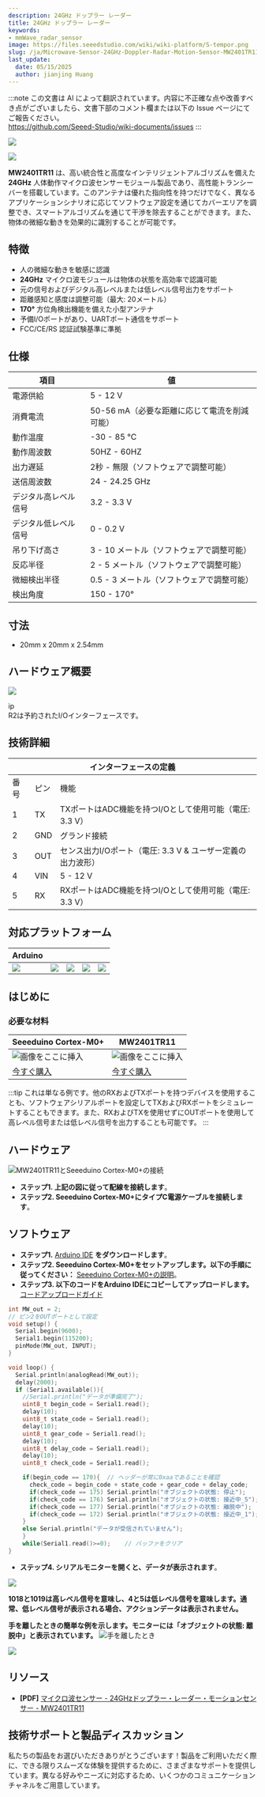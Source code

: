 ```yaml
---
description: 24GHz ドップラー レーダー
title: 24GHz ドップラー レーダー
keywords:
- mmWave_radar_sensor
image: https://files.seeedstudio.com/wiki/wiki-platform/S-tempor.png
slug: /ja/Microwave-Sensor-24GHz-Doppler-Radar-Motion-Sensor-MW2401TR11
last_update:
  date: 05/15/2025
  author: jianjing Huang
---
```

:::note
この文書は AI によって翻訳されています。内容に不正確な点や改善すべき点がございましたら、文書下部のコメント欄または以下の Issue ページにてご報告ください。  
https://github.com/Seeed-Studio/wiki-documents/issues
:::

![](https://files.seeedstudio.com/wiki/MW2401TR11/img/102110464_Preview-07.png)

<p style={{textAlign: 'center'}}><a href="https://www.seeedstudio.com/Microwave-Sensor-24GHz-Doppler-Radar-Motion-Sensor-MW2401TR11-p-4690.html" target="_blank"><img src="https://files.seeedstudio.com/wiki/Seeed-WiKi/docs/images/get_one_now.png" border="0" /></a></p>

**MW2401TR11** は、高い統合性と高度なインテリジェントアルゴリズムを備えた **24GHz** 人体動作マイクロ波センサーモジュール製品であり、高性能トランシーバーを搭載しています。このアンテナは優れた指向性を持つだけでなく、異なるアプリケーションシナリオに応じてソフトウェア設定を通じてカバーエリアを調整でき、スマートアルゴリズムを通じて干渉を除去することができます。また、物体の微細な動きを効果的に識別することが可能です。

## 特徴

- 人の微細な動きを敏感に認識
- **24GHz** マイクロ波モジュールは物体の状態を高効率で認識可能
- 元の信号およびデジタル高レベルまたは低レベル信号出力をサポート
- 距離感知と感度は調整可能（最大: 20メートル）
- **170°** 方位角検出機能を備えた小型アンテナ
- 予備I/Oポートがあり、UARTポート通信をサポート
- FCC/CE/RS 認証試験基準に準拠

## 仕様  

<table className="tg">
  <thead>
    <tr>
      <th className="tg-llyw"><span style={{fontWeight: 'bold'}}>項目</span></th>
      <th className="tg-llyw"><span style={{fontWeight: 'bold'}}>値</span></th>
    </tr>
  </thead>
  <tbody>
    <tr>
      <td className="tg-0pky">電源供給</td>
      <td className="tg-0pky"> 5 - 12 V</td>
    </tr>
    <tr>
      <td className="tg-0pky">消費電流</td>
      <td className="tg-0pky"> 50-56 mA（必要な距離に応じて電流を削減可能）</td>
    </tr>
    <tr>
      <td className="tg-0pky">動作温度</td>
      <td className="tg-0pky"> -30 - 85 °C</td>
    </tr>
    <tr>
      <td className="tg-0pky">動作周波数</td>
      <td className="tg-0pky"> 50HZ - 60HZ</td>
    </tr>
    <tr>
      <td className="tg-0pky">出力遅延</td>
      <td className="tg-0pky"> 2秒 - 無限（ソフトウェアで調整可能）</td>
    </tr>
    <tr>
      <td className="tg-0pky">送信周波数</td>
      <td className="tg-0pky"> 24 - 24.25 GHz</td>
    </tr>
    <tr>
      <td className="tg-0pky">デジタル高レベル信号</td>
      <td className="tg-0pky"> 3.2 - 3.3 V</td>
    </tr>
    <tr>
      <td className="tg-0pky">デジタル低レベル信号</td>
      <td className="tg-0pky"> 0 - 0.2 V</td>
    </tr>
    <tr>
      <td className="tg-0pky">吊り下げ高さ</td>
      <td className="tg-0pky"> 3 - 10 メートル（ソフトウェアで調整可能）</td>
    </tr>
    <tr>
      <td className="tg-0pky">反応半径</td>
      <td className="tg-0pky">2 - 5 メートル（ソフトウェアで調整可能）</td>
    </tr>
    <tr>
      <td className="tg-0pky">微細検出半径</td>
      <td className="tg-0pky">0.5 - 3 メートル（ソフトウェアで調整可能）</td>
    </tr>
    <tr>
      <td className="tg-0pky">検出角度</td>
      <td className="tg-0pky">150 - 170°</td>
    </tr>
  </tbody>
</table>

## 寸法

- 20mm x 20mm x 2.54mm

## ハードウェア概要

![](https://files.seeedstudio.com/wiki/MW2401TR11/img/MW2401TR11.png)

ip  
R2は予約されたI/Oインターフェースです。

## 技術詳細

<table class="tg">
<thead>
  <tr>
    <th class="tg-6qw1" colspan="3">インターフェースの定義</th>
  </tr>
</thead>
<tbody>
  <tr>
    <td class="tg-baqh">番号</td>
    <td class="tg-baqh">ピン</td>
    <td class="tg-baqh">機能</td>
  </tr>
  <tr>
    <td class="tg-baqh">1</td>
    <td class="tg-baqh">TX</td>
    <td class="tg-baqh">TXポートはADC機能を持つI/Oとして使用可能（電圧: 3.3 V）</td>
  </tr>
  <tr>
    <td class="tg-baqh">2</td>
    <td class="tg-baqh">GND</td>
    <td class="tg-baqh">グランド接続</td>
  </tr>
  <tr>
    <td class="tg-baqh">3</td>
    <td class="tg-baqh">OUT</td>
    <td class="tg-baqh">センス出力I/Oポート（電圧: 3.3 V &amp; ユーザー定義の出力波形）</td>
  </tr>
  <tr>
    <td class="tg-baqh">4</td>
    <td class="tg-baqh">VIN</td>
    <td class="tg-baqh">5 - 12 V</td>
  </tr>
  <tr>
    <td class="tg-baqh">5</td>
    <td class="tg-baqh">RX</td>
    <td class="tg-baqh">RXポートはADC機能を持つI/Oとして使用可能（電圧: 3.3 V）</td>
  </tr>
</tbody>
</table>

## 対応プラットフォーム

| Arduino                                                                                             |                                                                                              |                                                                                                 |                                                                                                          |                                                                                                    |
|-----------------------------------------------------------------------------------------------------|----------------------------------------------------------------------------------------------------------|-------------------------------------------------------------------------------------------------|---------------------------------------------------------------------------------------------------|----------------------------------------------------------------------------------------------------|
| ![](https://files.seeedstudio.com/wiki/wiki_english/docs/images/arduino_logo.jpg) | ![](https://files.seeedstudio.com/wiki/MW2401TR11/img/emptyyyy6.png) | ![](https://files.seeedstudio.com/wiki/MW2401TR11/img/emptyyyy6.png) | ![](https://files.seeedstudio.com/wiki/MW2401TR11/img/emptyyyy6.png) | ![](https://files.seeedstudio.com/wiki/MW2401TR11/img/emptyyyy6.png) |

## はじめに

### 必要な材料

| Seeeduino Cortex-M0+ | MW2401TR11 |
|-----------------------|------------|
|![画像をここに挿入](https://files.seeedstudio.com/wiki/MW2401TR11/img/clearseeedriono%20pic.png)| ![画像をここに挿入](https://files.seeedstudio.com/wiki/MW2401TR11/img/clearnMWpic6.png)|
|[今すぐ購入](https://www.seeedstudio.com/Seeeduino-Cortex-M0-p-4070.html)|[今すぐ購入](https://www.seeedstudio.com/Microwave-Sensor-24GHz-Doppler-Radar-Motion-Sensor-MW2401TR11-p-4690.html)|

:::tip
これは単なる例です。他のRXおよびTXポートを持つデバイスを使用することも、ソフトウェアシリアルポートを設定してTXおよびRXポートをシミュレートすることもできます。また、RXおよびTXを使用せずにOUTポートを使用して高レベル信号または低レベル信号を出力することも可能です。
:::

## ハードウェア

![MW2401TR11とSeeeduino Cortex-M0+の接続](https://files.seeedstudio.com/wiki/MW2401TR11/img/MW_Seeeduino.png)

- **ステップ1. 上記の図に従って配線を接続します**。
- **ステップ2. Seeeduino Cortex-M0+にタイプC電源ケーブルを接続します**。

## ソフトウェア

- **ステップ1.** [Arduino IDE](https://www.arduino.cc/en/main/software) **をダウンロードします**。
- **ステップ2. Seeeduino Cortex-M0+をセットアップします。以下の手順に従ってください：** [Seeeduino Cortex-M0+の説明](https://wiki.seeedstudio.com/ja/Seeeduino-Cortex-M0/)。
- **ステップ3. 以下のコードをArduino IDEにコピーしてアップロードします。** [コードアップロードガイド](https://wiki.seeedstudio.com/ja/Upload_Code/)

```cpp
int MW_out = 2;   
// ピン2をOUTポートとして設定
void setup() {
  Serial.begin(9600);
  Serial1.begin(115200);
  pinMode(MW_out, INPUT);
}

void loop() {
  Serial.println(analogRead(MW_out));
  delay(2000);
  if (Serial1.available()){
    //Serial.println("データが準備完了");
    uint8_t begin_code = Serial1.read();
    delay(10);
    uint8_t state_code = Serial1.read();
    delay(10);
    uint8_t gear_code = Serial1.read();
    delay(10);
    uint8_t delay_code = Serial1.read();
    delay(10);
    uint8_t check_code = Serial1.read();

    if(begin_code == 170){  // ヘッダーが常に0xaaであることを確認
      check_code = begin_code + state_code + gear_code + delay_code;
      if(check_code == 175) Serial.println("オブジェクトの状態: 停止");
      if(check_code == 176) Serial.println("オブジェクトの状態: 接近中_5");
      if(check_code == 177) Serial.println("オブジェクトの状態: 離脱中");
      if(check_code == 172) Serial.println("オブジェクトの状態: 接近中_1");
    }
    else Serial.println("データが受信されていません");   
    }
    while(Serial1.read()>=0);    // バッファをクリア
}
```

- **ステップ4. シリアルモニターを開くと、データが表示されます**。

![](https://files.seeedstudio.com/wiki/MW2401TR11/img/monitor2.png)

**1018と1019は高レベル信号を意味し、4と5は低レベル信号を意味します。通常、低レベル信号が表示される場合、アクションデータは表示されません。**

**手を離したときの簡単な例を示します。モニターには「オブジェクトの状態: 離脱中」と表示されています。**
![手を離したとき](https://files.seeedstudio.com/wiki/MW2401TR11/img/MW2401TR11_gGIF.gif)

![](https://files.seeedstudio.com/wiki/MW2401TR11/img/MW2401TR11_GIF.gif)

## リソース

- **[PDF]** [マイクロ波センサー - 24GHzドップラー・レーダー・モーションセンサー - MW2401TR11](https://wiki.seeedstudio.com/ja/Microwave-Sensor-24GHz-Doppler-Radar-Motion-Sensor-MW2401TR11/MW2401TR11_datasheet.zip)

## 技術サポートと製品ディスカッション

私たちの製品をお選びいただきありがとうございます！製品をご利用いただく際に、できる限りスムーズな体験を提供するために、さまざまなサポートを提供しています。異なる好みやニーズに対応するため、いくつかのコミュニケーションチャネルをご用意しています。

<div class="button_tech_support_container">
<a href="https://forum.seeedstudio.com/" class="button_forum"></a> 
<a href="https://www.seeedstudio.com/contacts" class="button_email"></a>
</div>

<div class="button_tech_support_container">
<a href="https://discord.gg/eWkprNDMU7" class="button_discord"></a> 
<a href="https://github.com/Seeed-Studio/wiki-documents/discussions/69" class="button_discussion"></a>
</div>